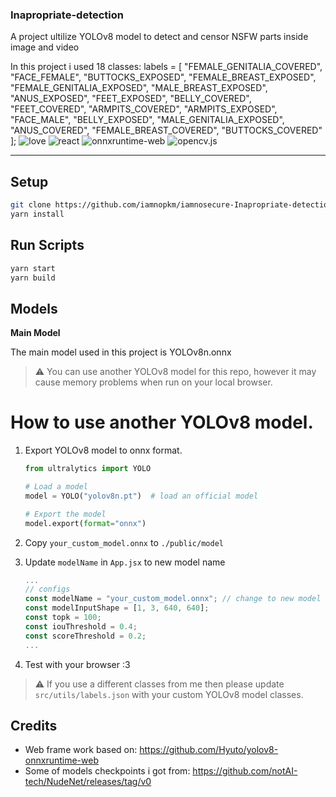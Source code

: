 ### Inapropriate-detection
A project ultilize YOLOv8 model to detect and censor NSFW parts inside image and video

In this project i used 18 classes:
labels = [
  "FEMALE_GENITALIA_COVERED",
  "FACE_FEMALE",
  "BUTTOCKS_EXPOSED",
  "FEMALE_BREAST_EXPOSED",
  "FEMALE_GENITALIA_EXPOSED",
  "MALE_BREAST_EXPOSED",
  "ANUS_EXPOSED",
  "FEET_EXPOSED",
  "BELLY_COVERED",
  "FEET_COVERED",
  "ARMPITS_COVERED",
  "ARMPITS_EXPOSED",
  "FACE_MALE",
  "BELLY_EXPOSED",
  "MALE_GENITALIA_EXPOSED",
  "ANUS_COVERED",
  "FEMALE_BREAST_COVERED",
  "BUTTOCKS_COVERED"
];
![love](https://img.shields.io/badge/Made%20with-🖤-white)
![react](https://img.shields.io/badge/React-blue?logo=react)
![onnxruntime-web](https://img.shields.io/badge/onnxruntime--web-white?logo=onnx&logoColor=black)
![opencv.js](https://img.shields.io/badge/opencv.js-green?logo=opencv)

---

## Setup

```bash
git clone https://github.com/iamnopkm/iamnosecure-Inapropriate-detection.git
yarn install 
```

## Run Scripts

```bash
yarn start 
yarn build 
```

## Models

**Main Model**

The main model used in this project is YOLOv8n.onnx
> :warning: You can use another YOLOv8 model for this repo, however it may cause memory problems when run on your local browser.

# How to use another YOLOv8 model.

1. Export YOLOv8 model to onnx format.

   ```python
   from ultralytics import YOLO

   # Load a model
   model = YOLO("yolov8n.pt")  # load an official model

   # Export the model
   model.export(format="onnx")
   ```

2. Copy `your_custom_model.onnx` to `./public/model`
3. Update `modelName` in `App.jsx` to new model name
   ```jsx
   ...
   // configs
   const modelName = "your_custom_model.onnx"; // change to new model name
   const modelInputShape = [1, 3, 640, 640];
   const topk = 100;
   const iouThreshold = 0.4;
   const scoreThreshold = 0.2;
   ...
   ```
4. Test with your browser :3

> :warning: If you use a different classes from me then please update `src/utils/labels.json` with your custom YOLOv8 model classes.

## Credits
- Web frame work based on: https://github.com/Hyuto/yolov8-onnxruntime-web
- Some of models checkpoints i got from: https://github.com/notAI-tech/NudeNet/releases/tag/v0 